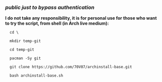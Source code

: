 
### *public just to bypass authentication*

**I do not take any responsibility, it is for personal use
for those who want to try the script, from shell (in Arch live medium):**
```
  cd \
  
  mkdir temp-git
  
  cd temp-git
  
  pacman -Sy git
  
  git clone https://github.com/70V07/archinstall-base.git
  
  bash archinstall-base.sh
```
